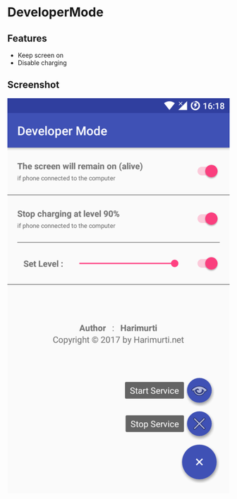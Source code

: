 # DeveloperMode

## Features
+ Keep screen on
+ Disable charging

## Screenshot
![Screenshot](https://github.com/hariimurti/DeveloperMode/raw/master/screenshot/Screenshot_20170429-161810.png "Screenshot")
